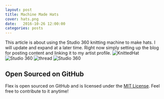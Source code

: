 ```yaml
---
layout: post
title: Machine Made Hats
cover: hats.png
date:   2016-10-26 12:00:00
categories: posts
---
```



This article is about using the Studio 360 knitting machine to make hats. 
I will update and expand at a later time. Right now simply setting up 
the blog for posting content and linking it to my artist profile. 
![KnittedHat](/flex/images/hatshallow.jpg) 
![Studio 360](/flex/images/machine.jpg) 
![thread](/flex/images/handsew.jpg) 
![Studio 360](/flex/images/studio.jpg) 

## Open Sourced on GitHub

Flex is open sourced on GitHub 
and is licensed under the [MIT License](http://opensource.org/licenses/MIT).
 Feel free to contribute to it anytime!

